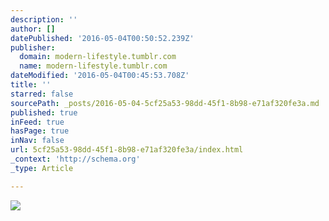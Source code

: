 ```yaml
---
description: ''
author: []
datePublished: '2016-05-04T00:50:52.239Z'
publisher:
  domain: modern-lifestyle.tumblr.com
  name: modern-lifestyle.tumblr.com
dateModified: '2016-05-04T00:45:53.708Z'
title: ''
starred: false
sourcePath: _posts/2016-05-04-5cf25a53-98dd-45f1-8b98-e71af320fe3a.md
published: true
inFeed: true
hasPage: true
inNav: false
url: 5cf25a53-98dd-45f1-8b98-e71af320fe3a/index.html
_context: 'http://schema.org'
_type: Article

---
```

![](http://66.media.tumblr.com/557f73fffc1ffb9ec38f6f8bca7b6bea/tumblr_o28rmsYYB51qi73s5o1_500.jpg)